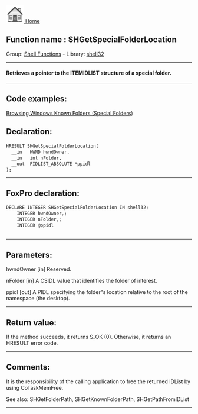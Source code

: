 [<img src="../../images/home.png"> Home ](https://github.com/VFPX/Win32API)  

## Function name : SHGetSpecialFolderLocation
Group: [Shell Functions](../../functions_group.md#Shell_Functions)  -  Library: [shell32](../../../libraries.md#shell32)  
***  


#### Retrieves a pointer to the ITEMIDLIST structure of a special folder.
***  


## Code examples:
[Browsing Windows Known Folders (Special Folders)](../../samples/sample_576.md)  

## Declaration:
```foxpro  
HRESULT SHGetSpecialFolderLocation(
  __in   HWND hwndOwner,
  __in   int nFolder,
  __out  PIDLIST_ABSOLUTE *ppidl
);  
```  
***  


## FoxPro declaration:
```foxpro  
DECLARE INTEGER SHGetSpecialFolderLocation IN shell32;
	INTEGER hwndOwner,;
	INTEGER nFolder,;
	INTEGER @ppidl
  
```  
***  


## Parameters:
hwndOwner [in]
Reserved.

nFolder [in]
A CSIDL value that identifies the folder of interest.

ppidl [out]
A PIDL specifying the folder"s location relative to the root of the namespace (the desktop).  
***  


## Return value:
If the method succeeds, it returns S_OK (0). Otherwise, it returns an HRESULT error code.  
***  


## Comments:
 It is the responsibility of the calling application to free the returned IDList by using CoTaskMemFree.  
  
See also: SHGetFolderPath, SHGetKnownFolderPath, SHGetPathFromIDList   
  
***  

